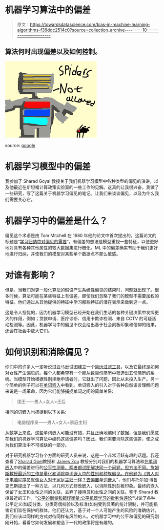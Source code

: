 # 机器学习算法中的偏差

> 原文：<https://towardsdatascience.com/bias-in-machine-learning-algorithms-f36ddc2514c0?source=collection_archive---------10----------------------->

## 算法何时出现偏差以及如何控制。

![](img/003e1d033ae5450f9f7743df2c9546c4.png)

source: [google](https://www.google.com/imgres?imgurl=https%3A%2F%2Fcdn.drawception.com%2Fimages%2Fpanels%2F2018%2F5-5%2F6EanFXXCnn-14.png&imgrefurl=https%3A%2F%2Fdrawception.com%2Fgame%2F6EanFXXCnn%2Fi-love-you-panel-11%2F&docid=g5JGjNQHIqkysM&tbnid=rJumnv8raIWcqM%3A&vet=10ahUKEwj1g5399rvhAhWYHDQIHeymAAQQMwg_KAEwAQ..i&w=300&h=250&itg=1&client=safari&bih=737&biw=1280&q=robot%20saying%20not%20allowed&ved=0ahUKEwj1g5399rvhAhWYHDQIHeymAAQQMwg_KAEwAQ&iact=mrc&uact=8)

# 机器学习模型中的偏差

我参加了 Sharad Goyal 教授关于我们机器学习模型中各种类型的偏见的演讲，以及他最近在斯坦福计算政策实验室的一些工作的见解。这真的让我很兴奋，我做了一些研究，写了这篇关于机器学习偏见的笔记。让我们来谈谈偏见，以及为什么我们需要关心它。

# 机器学习中的偏差是什么？

偏见这个术语是由 Tom Mitchell 在 1980 年他的论文中首次提出的，这篇论文的标题是“[学习归纳中对偏见的需要](http://dml.cs.byu.edu/~cgc/docs/mldm_tools/Reading/Need%20for%20Bias.pdf)”。有偏差的想法是模型重视一些特征，以便更好地对具有各种其他属性的较大数据集进行概化。ML 中的偏差确实有助于我们更好地进行归纳，并使我们的模型对某些单个数据点不那么敏感。

# 对谁有影响？

但是，当我们对更一般化算法的假设产生系统性偏见的结果时，问题就出现了。很多时候，算法可能在某些特征上有偏差，即使我们忽略了我们的模型不需要加权的特征。他们通过从其他提供的特征中学习那些特征的潜在表示来做到这一点。

这是令人担忧的，因为机器学习模型已经开始在我们生活的各种关键决策中发挥更大的作用，例如；贷款申请、医疗诊断、信用卡欺诈检测、来自 CCTV 的可疑活动检测等。因此，机器学习中的偏见不仅会给出基于社会刻板印象和信仰的结果，还会在社会中放大它们。

# 如何识别和消除偏见？

你们中的许多人一定听说过亚马逊试图建立一个[简历过滤工具](https://www.reuters.com/article/us-amazon-com-jobs-automation-insight/amazon-scraps-secret-ai-recruiting-tool-that-showed-bias-against-women-idUSKCN1MK08G)，以及它最终是如何对女性产生偏见的。每个人都希望有一个能从数百份简历中筛选出五份简历的系统。当模型开始根据性别拒绝申请者时，它就出了问题，因此从未投入生产。另一个简单的例子可以在[单词嵌入](https://papers.nips.cc/paper/5021-distributed-representations-of-words-and-phrases-and-their-compositionality.pdf)中看到。单词嵌入的引入对于各种自然语言理解问题来说是一场革命，因为它们能够捕捉单词之间的简单关系:

> 国王——男人+女人=王后

相同的词嵌入也捕捉到以下关系:

> 电脑程序员——男人+女人=家庭主妇

从数学上来说，这些单词嵌入可能没有错，并且正确地编码了数据，但是我们愿意在我们的机器学习算法中编码这些偏差吗？因此，我们需要消除这些偏差，使之成为我们算法中不可或缺的一部分。

对于研究机器学习各个方面的研究人员来说，这是一个非常活跃有趣的话题。我还查看了[Sharad Goel](https://profiles.stanford.edu/sharad-goel)教授和 [James Zou](https://profiles.stanford.edu/james-zou) 教授分别对我们的机器学习算法和[在单词嵌入](https://arxiv.org/abs/1607.06520)中的偏差进行的[公平性测量。两者都试图解决同一个问题，但方法不同。詹姆斯教授最近的工作是量化和消除单词嵌入中的性别和种族偏见。在他题为《男人对于电脑程序员就像女人对于家庭主妇一样？去偏置单词嵌入](https://5harad.com/papers/fair-ml.pdf)”，他们与托尔加·博鲁克巴斯提出了一种方法，以几何方式修改嵌入，以消除性别刻板印象。最终的嵌入保留了女王和女性之间的关联，丢弃了接待员和女性之间的关联。鉴于 Sharad 教授最近的工作，“[公平的衡量和错误衡量:公平机器学习的批判性评论](https://arxiv.org/abs/1808.00023)”讨论了各种公平定义(如反分类、分类奇偶校验以及校准)如何受到显著的统计限制，并可能损害它们旨在保护的群体。他们还认为，基于对一个人可能产生的风险的准确估计，我们应该以同样的方式对待同样有风险的人。对机器学习中的公平和偏见的研究刚刚开始，看看它如何发展和塑造下一代的政策将是有趣的。